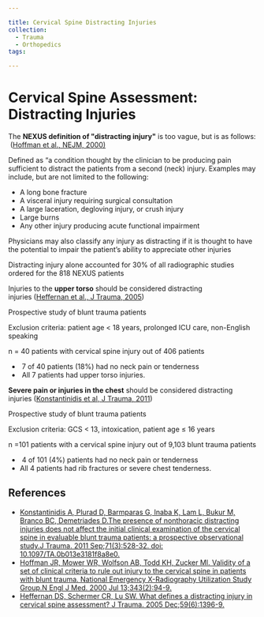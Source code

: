 ```yaml
---

title: Cervical Spine Distracting Injuries
collection:
  - Trauma
  - Orthopedics
tags:

---
```


# Cervical Spine Assessment: Distracting Injuries

The **NEXUS definition of "distracting injury"** is too vague, but is as follows:  ([Hoffman et al., NEJM, 2000)](https://www.ncbi.nlm.nih.gov/pubmed/?term=10891516)

Defined as “a condition thought by the clinician to be producing pain sufficient to distract the patients from a second (neck) injury. Examples may include, but are not limited to the following:

-   A long bone fracture
-   A visceral injury requiring surgical consultation
-   A large laceration, degloving injury, or crush injury
-   Large burns
-   Any other injury producing acute functional impairment

Physicians may also classify any injury as distracting if it is thought to have the potential to impair the patient’s ability to appreciate other injuries

Distracting injury alone accounted for 30% of all radiographic studies ordered for the 818 NEXUS patients

Injuries to the **upper torso** should be considered distracting injuries ([Heffernan et al., J Trauma, 2005](https://www.ncbi.nlm.nih.gov/pubmed/?term=16394912))

Prospective study of blunt trauma patients

Exclusion criteria: patient age &lt; 18 years, prolonged ICU care, non-English speaking 

n = 40 patients with cervical spine injury out of 406 patients

-    7 of 40 patients (18%) had no neck pain or tenderness
-    All 7 patients had upper torso injuries.

**Severe pain or injuries in the chest** should be considered distracting injuries ([Konstantinidis et al, J Trauma, 2011](https://www.ncbi.nlm.nih.gov/pubmed/?term=21248650)) 

Prospective study of blunt trauma patients

Exclusion criteria: GCS &lt; 13, intoxication, patient age ≤ 16 years

n =101 patients with a cervical spine injury out of 9,103 blunt trauma patients

-    4 of 101 (4%) patients had no neck pain or tenderness
-   All 4 patients had rib fractures or severe chest tenderness.

## References

-   [Konstantinidis A, Plurad D, Barmparas G, Inaba K, Lam L, Bukur M, Branco BC, Demetriades D.The presence of nonthoracic distracting injuries does not affect the initial clinical examination of the cervical spine in evaluable blunt trauma patients: a prospective observational study.J Trauma. 2011 Sep;71(3):528-32. doi: 10.1097/TA.0b013e3181f8a8e0.](https://www.ncbi.nlm.nih.gov/pubmed/?term=21248650)
-   [Hoffman JR, Mower WR, Wolfson AB, Todd KH, Zucker MI. Validity of a set of clinical criteria to rule out injury to the cervical spine in patients with blunt trauma. National Emergency X-Radiography Utilization Study Group.N Engl J Med. 2000 Jul 13;343(2):94-9.](https://www.ncbi.nlm.nih.gov/pubmed/?term=10891516)
-   [Heffernan DS, Schermer CR, Lu SW. What defines a distracting injury in cervical spine assessment? J Trauma. 2005 Dec;59(6):1396-9.](https://www.ncbi.nlm.nih.gov/pubmed/?term=16394912)
